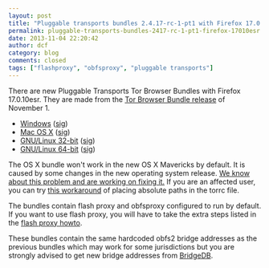 ```yaml
---
layout: post
title: "Pluggable transports bundles 2.4.17-rc-1-pt1 with Firefox 17.0.10esr"
permalink: pluggable-transports-bundles-2417-rc-1-pt1-firefox-17010esr
date: 2013-11-04 22:20:42
author: dcf
category: blog
comments: closed
tags: ["flashproxy", "obfsproxy", "pluggable transports"]
---
```


There are new Pluggable Transports Tor Browser Bundles with Firefox 17.0.10esr. They are made from the [Tor Browser Bundle release](https://blog.torproject.org/blog/new-tor-browser-bundles-firefox-17010esr) of November 1.

-   [Windows](https://www.torproject.org/dist/torbrowser/tor-pluggable-transports-browser-2.4.17-rc-1-pt1_en-US.exe) ([sig](https://www.torproject.org/dist/torbrowser/tor-pluggable-transports-browser-2.4.17-rc-1-pt1_en-US.exe.asc))
-   [Mac OS X](https://www.torproject.org/dist/torbrowser/osx/TorBrowser-Pluggable-Transports-2.4.17-rc-1-pt1-osx-i386-en-US.zip) ([sig](https://www.torproject.org/dist/torbrowser/osx/TorBrowser-Pluggable-Transports-2.4.17-rc-1-pt1-osx-i386-en-US.zip.asc))
-   [GNU/Linux 32-bit](https://www.torproject.org/dist/torbrowser/linux/tor-pluggable-transports-browser-gnu-linux-i686-2.4.17-rc-1-pt1-dev-en-US.tar.gz) ([sig](https://www.torproject.org/dist/torbrowser/linux/tor-pluggable-transports-browser-gnu-linux-i686-2.4.17-rc-1-pt1-dev-en-US.tar.gz.asc))
-   [GNU/Linux 64-bit](https://www.torproject.org/dist/torbrowser/linux/tor-pluggable-transports-browser-gnu-linux-x86_64-2.4.17-rc-1-pt1-dev-en-US.tar.gz) ([sig](https://www.torproject.org/dist/torbrowser/linux/tor-pluggable-transports-browser-gnu-linux-x86_64-2.4.17-rc-1-pt1-dev-en-US.tar.gz.asc))

The OS X bundle won't work in the new OS X Mavericks by default. It is caused by some changes in the new operating system release. [We know about this problem and are working on fixing it.](https://trac.torproject.org/projects/tor/ticket/10030) If you are an affected user, you can try [this workaround](https://trac.torproject.org/projects/tor/ticket/10030#comment:9) of placing absolute paths in the torrc file.

The bundles contain flash proxy and obfsproxy configured to run by default. If you want to use flash proxy, you will have to take the extra steps listed in the [flash proxy howto](https://trac.torproject.org/projects/tor/wiki/FlashProxyHowto).

These bundles contain the same hardcoded obfs2 bridge addresses as the previous bundles which may work for some jurisdictions but you are strongly advised to get new bridge addresses from [BridgeDB](https://bridges.torproject.org).
